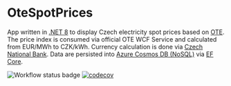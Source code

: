 # OteSpotPrices
App written in [.NET 8](https://learn.microsoft.com/en-us/dotnet/core/whats-new/dotnet-8) to display Czech electricity spot prices based on [OTE](https://www.ote-cr.cz/en/).
The price index is consumed via official OTE WCF Service and calculated from EUR/MWh to CZK/kWh.
Currency calculation is done via [Czech National Bank](https://www.cnb.cz/en/).
Data are persisted into [Azure Cosmos DB (NoSQL)](https://azure.microsoft.com/en-us/products/cosmos-db) via [EF Core](https://learn.microsoft.com/en-us/ef/core/get-started/overview/first-app).

![Workflow status badge](https://github.com/martin-david/OteSpotPrices/actions/workflows/build.yml/badge.svg)
[![codecov](https://codecov.io/github/martin-david/OteSpotPrices/graph/badge.svg?token=2K3534OXTC)](https://codecov.io/github/martin-david/OteSpotPrices)
